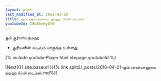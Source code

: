 ```yaml
---
layout: post
last_modified_at: 2021-03-30
title: ஓம் ஷ்வாவஸாய நமஹ ௧௦௮ டைம்ஸ்
youtubeId: C8h6heKybY0
---
```

 
 
 ஓம் சூர்யாய நமஹ  
 
 -  சூரியனின் வடிவம் யாருக்கு உள்ளது 
 
  
 
  
 
 
 
 
 
 


{% include youtubePlayer.html id=page.youtubeId %}
 
[Next]({{ site.baseurl }}{% link  split2/_posts/2016-04-21-ஓம் பாயாபாஹாய நமஹ ௧௦௮ டைம்ஸ்.md%})
 
